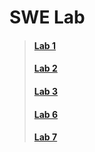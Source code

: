 # SWE Lab

> #### [Lab 1](https://github.com/Simply-huMAN/NITR/tree/main/Sem%206/SWE%20Lab/Lab%201)
> #### [Lab 2](https://github.com/Simply-huMAN/NITR/tree/main/Sem%206/SWE%20Lab/Lab%202)
> #### [Lab 3](https://github.com/Simply-huMAN/NITR/tree/main/Sem%206/SWE%20Lab/Lab%203)
> #### [Lab 6](https://github.com/Simply-huMAN/NITR/tree/main/Sem%206/SWE%20Lab/Lab%207)
> #### [Lab 7](https://github.com/Simply-huMAN/NITR/tree/main/Sem%206/SWE%20Lab/Lab%207)

